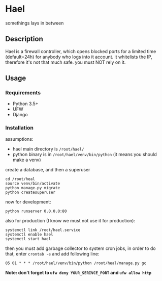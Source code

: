 # Hael
somethings lays in between

## Description
Hael is a firewall controller, which opens blocked ports for a limited time (default=24h) for anybody who logs into it account.
it whitelists the IP, therefore it's not that much safe. you must NOT rely on it. 

## Usage

### Requirements

* Python 3.5+
* UFW
* Django

### Installation

assumptions:
* hael main directory is `/root/hael/`
* python binary is in `/root/hael/venv/bin/python` (it means you should make a venv)

create a database, and then a superuser
```
cd /root/heal
source venv/bin/activate
python manage.py migrate
python createsuperuser
```

now for development:
```
python runserver 0.0.0.0:80
```

also for production (I know we must not use it for production):
```
systemctl link /root/hael.service
systemctl enable hael
systemctl start hael
```

then you must add garbage collector to system cron jobs, in order to do that, enter `crontab -e` and add following line:
```
05 01 * * * /root/hael/venv/bin/python /root/heal/manage.py gc
```


**Note: don't forget to `ufw deny YOUR_SERIVCE_PORT` and `ufw allow http`**

